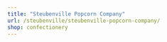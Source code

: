 ```yaml
---
title: "Steubenville Popcorn Company"
url: /steubenville/steubenville-popcorn-company/
shop: confectionery
---
```


